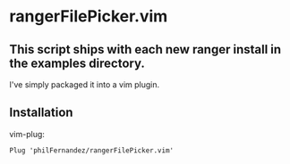 # rangerFilePicker.vim

## This script ships with each new ranger install in the examples directory.

I've simply packaged it into a vim plugin.

## Installation

vim-plug:

    Plug 'philFernandez/rangerFilePicker.vim'


